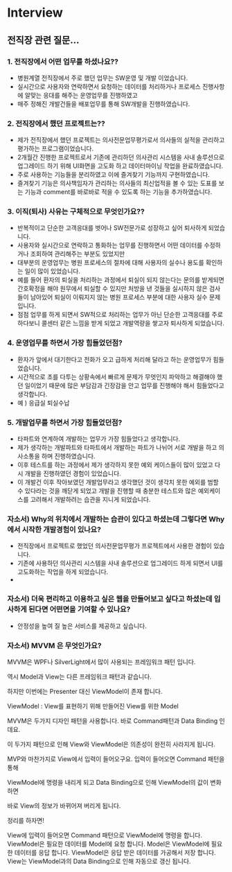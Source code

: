 # Interview

## 전직장 관련 질문...

### 1. 전직장에서 어떤 업무를 하셨나요??
- 병원계열 전직장에서 주로 했던 업무는 SW운영 및 개발 이었습니다.
- 실시간으로 사용자와 연락하면서 요청하는 데이터를 처리하거나 프로세스 진행사항에 
    알맞는 응대를 해주는 운영업무를 진행하였고 
- 매주 정해진 개발건들을 배포업무를 통해 SW개발을 진행하였습니다.


### 2. 전직장에서 했던 프로젝트는??
- 제가 전직장에서 했던 프로젝트는 의사전문업무평가로서 의사들의 실적을 관리하고 평가하는 프로그램이었습니다.
- 2개월간 진행한 프로젝트로서 기존에 관리하던 의사관리 시스템을 사내 솔루션으로 업그레이드 하기 위해 UI화면을 고도화 하고 데이터마이닝 작업을 완료하였습니다.
- 주로 사용하는 기능들을 분리하였고 이에 즐겨찾기 기능까지 구현하였습니다.
- 즐겨찾기 기능은 의사책임자가 관리하는 의사들의 최신업적을 볼 수 있는 도표를 보는 기능과 comment를 바로바로 적을 수 있도록 하는 기능을 추가하였습니다.


### 3. 이직(퇴사) 사유는 구체적으로 무엇인가요??
- 반복적이고 단순한 고객응대를 벗어나 SW전문가로 성장하고 싶어 퇴사하게 되었습니다.
- 사용자와 실시간으로 연락하고 통화하는 업무를 진행하면서 어떤 데이터를 수정하거나 조회하여 관리해주는 부분도 있었지만
- 대부분의 운영업무는 병원 프로세스의 절차에 대해 사용자의 실수나 용도를 확인하는 일이 많이 있었습니다.
- 예를 들어 환자의 퇴실을 처리하는 과정에서 퇴실이 되지 않는다는 문의를 받게되면 간호확정을 해야 원무에서 퇴실할 수 있지만
    처방을 낸 것들을 실시하지 않은 검사들이 남아있어 퇴실이 이뤄지지 않는 병원 프로세스 부분에 대한 사용자 실수 문제입니다.
- 점점 업무를 하게 되면서 SW적으로 처리하는 업무가 아닌 단순한 고객응대를 주로 하다보니
콜센터 같은 느낌을 받게 되었고 개발역량을 쌓고자 퇴사하게 되었습니다.


### 4. 운영업무를 하면서 가장 힘들었던점?
- 환자가 앞에서 대기한다고 전화가 오고 급하게 처리해 달라고 하는 운영업무가 힘들었습니다. 
- 시간적으로 초를 다투는 상황속에서 빠르게 문제가 무엇인지 파악하고 해결해야 했던 일이었기 때문에 많은 부담감과 긴장감을 안고 업무를 진행해야 해서 힘들었다고 생각합니다.
- 예 ) 응급실 퇴실수납

### 5. 개발업무를 하면서 가장 힘들었던점?
- 타파트와 연계하여 개발하는 업무가 가장 힘들었다고 생각합니다.
- 제가 생각하는 개발파트와 타파트에서 개발하는 파트가 나뉘어 서로 개발을 하고
의사소통을 하며 진행하였습니다.
- 이후 테스트를 하는 과정에서 제가 생각하지 못한 예외 케이스들이 많이 있었고 다시 개발을 진행하였던 경험이 있었습니다.
- 이 개발건 이후 작아보였던 개발업무라고 생각했던 것이 생각치 못한 예외를 범할 수 있다라는 것을 깨닫게 되었고 개발을 진행할 때
충분한 테스트와 많은 예외케이스를 고려해서 개발하려는 습관을 지니게 되었습니다.


### 자소서) Why의 위치에서 개발하는 습관이 있다고 하셨는데 그렇다면 Why에서 시작한 개발경험이 있나요?
- 전직장에서 프로젝트로 했었던 의사전문업무평가 프로젝트에서 사용한 경험이 있습니다.
- 기존에 사용하던 의사관리 시스템을 사내 솔루션으로 업그레이드 하게 되면서 UI를 고도화하는 작업을 하게 되었습니다.
- 


### 자소서) 더욱 편리하고 이용하고 싶은 웹을 만들어보고 싶다고 하셨는데 입사하게 된다면 어떤면을 기여할 수 있나요?
- 안정성을 높여 질 높은 서비스를 제공하고 싶습니다.


### 자소서) MVVM 은 무엇인가요?
MVVM은 WPF나 SilverLight에서 많이 사용되는 프레임워크 패턴 입니다.

역시 Model과 View는 다른 프레임워크 패턴과 같습니다.

하지만 이번에는 Presenter 대신 ViewModel이 존재 합니다.

ViewModel : View를 표현하기 위해 만들어진 View를 위한 Model

MVVM은 두가지 디자인 패턴을 사용합니다. 바로 Command패턴과 Data Binding 인데요.

이 두가지 패턴으로 인해 View와 ViewModel은 의존성이 완전히 사라지게 됩니다.

MVP와 마찬가지로 View에서 입력이 들어오구요. 입력이 들어오면 Command 패턴을 통해

ViewModel에 명령을 내리게 되고 Data Binding으로 인해 ViewModel의 값이 변화하면

바로 View의 정보가 바뀌어져 버리게 됩니다.

정리를 하자면!

View에 입력이 들어오면 Command 패턴으로 ViewModel에 명령을 합니다.
ViewModel은 필요한 데이터를 Model에 요청 합니다.
Model은 ViewModel에 필요한 데이터를 응답 합니다.
ViewModel은 응답 받은 데이터를 가공해서 저장 합니다.
View는 ViewModel과의 Data Binding으로 인해 자동으로 갱신 됩니다.
